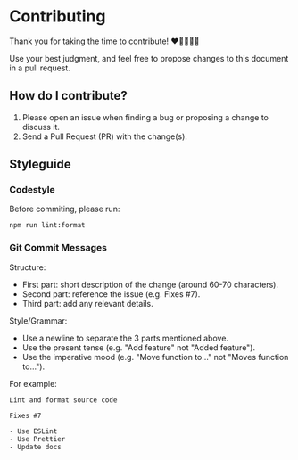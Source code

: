 # Contributing

Thank you for taking the time to contribute! ❤️💪💯💥🎉

Use your best judgment, and feel free to propose changes to this document in a pull request.

## How do I contribute?

1. Please open an issue when finding a bug or proposing a change to discuss it.
2. Send a Pull Request (PR) with the change(s).

## Styleguide

### Codestyle

Before commiting, please run:

```
npm run lint:format
```

### Git Commit Messages

Structure:

- First part: short description of the change (around 60-70 characters).
- Second part: reference the issue (e.g. Fixes #7).
- Third part: add any relevant details.

Style/Grammar:

- Use a newline to separate the 3 parts mentioned above.
- Use the present tense (e.g. "Add feature" not "Added feature").
- Use the imperative mood (e.g. "Move function to..." not "Moves function to...").

For example:

```
Lint and format source code

Fixes #7

- Use ESLint
- Use Prettier
- Update docs
```
